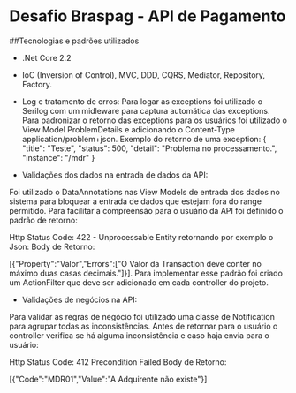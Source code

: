 # Desafio Braspag - API de Pagamento

##Tecnologias e padrões utilizados 

- .Net Core 2.2

- IoC (Inversion of Control), MVC, DDD, CQRS, Mediator, Repository, Factory. 

- Log e tratamento de erros: Para logar as exceptions foi utilizado o Serilog com um midleware para captura automática das exceptions.
Para padronizar o retorno das exceptions para os usuários foi utilizado o View Model ProblemDetails e adicionando o Content-Type application/problem+json.
Exemplo do retorno de uma exception: 
{
    "title": "Teste",
    "status": 500,
    "detail": "Problema no processamento.",
    "instance": "/mdr"
}


- Validações dos dados na entrada de dados da API: 

Foi utilizado o DataAnnotations nas View Models de entrada dos dados no sistema para bloquear a entrada de dados que 
estejam fora do range permitido. Para facilitar a compreensão para o usuário da API foi definido o padrão de retorno: 

Http Status Code: 422 - Unprocessable Entity retornando por exemplo o Json: 
Body de Retorno:

[{"Property":"Valor","Errors":["O Valor da Transaction deve conter no máximo duas casas decimais."]}].
Para implementar esse padrão foi criado um ActionFilter que deve ser adicionado em cada controller do projeto.
 
 - Validações de negócios na API:

Para validar as regras de negócio foi utilizado  uma classe de Notification para agrupar todas as inconsistências.
Antes de retornar para o usuário o controller verifica se há alguma inconsistência e caso haja envia para o usuário:

Http Status Code: 412 Precondition Failed
Body de Retorno:

[{"Code":"MDR01","Value":"A Adquirente não existe"}]



